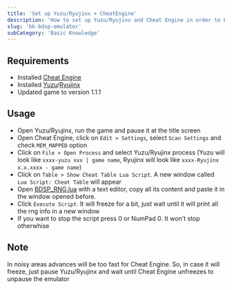 ```yaml
---
title: 'Set up Yuzu/Ryujinx + CheatEngine'
description: 'How to set up Yuzu/Ryujinx and Cheat Engine in order to RNG in BDSP using lua scripts'
slug: 'bk-bdsp-emulator'
subCategory: 'Basic Knowledge'
---
```


## Requirements
* Installed [Cheat Engine](https://www.cheatengine.org/downloads.php)
* Installed [Yuzu](https://yuzu-emu.org/downloads/)/[Ryujinx](https://ryujinx.org/download)
* Updated game to version 1.1.1

## Usage
* Open Yuzu/Ryujinx, run the game and pause it at the title screen
* Open Cheat Engine, click on `Edit > Settings`, select `Scan Settings` and check `MEM_MAPPED` option
* Click on `File > Open Process` and select Yuzu/Ryujinx process (Yuzu will look like `xxxx-yuzu xxx | game name`, Ryujinx will look like `xxxx-Ryujinx x.x.xxxx - game name`)
* Click on `Table > Show Cheat Table Lua Script`. A new window called `Lua Script: Cheat Table` will appear
* Open [BDSP_RNG.lua](https://github.com/Real96/BDSP-CheatEngine-Lua) with a text editor, copy all its content and paste it in the window opened before.
* Click `Execute Script`. It will freeze for a bit, just wait until it will print all the rng info in a new window
* If you want to stop the script press 0 or NumPad 0. It won't stop otherwhise

## Note
In noisy areas advances will be too fast for Cheat Engine. So, in case it will freeze, just pause Yuzu/Ryujinx and wait until Cheat Engine unfreezes to unpause the emulator
